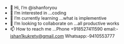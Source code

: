 - 👋 Hi, I’m @ishanforyou
- 👀 I’m interested in ...coding
- 🌱 I’m currently learning ...what is implementive
- 💞️ I’m looking to collaborate on ...all productive works 
- 📫 How to reach me ...Phone +918527411590 email:- ishan1kukrety@gmail.com Whatsapp:-9410553777

<!---
ishanforyou/ishanforyou is a ✨ special ✨ repository because its `README.md` (this file) appears on your GitHub profile.
You can click the Preview link to take a look at your changes.
--->
